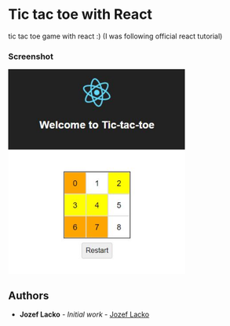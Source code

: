 # Tic tac toe with React

tic tac toe game with react :) (I was following official react tutorial)

### Screenshot
<p style='max-width:360px;'>
	<img src="https://github.com/jozeflacko/tic-tac-toe/blob/master/img/index.jpg?raw=true" alt="Smiley flower">
</p> 

## Authors

* **Jozef Lacko** - *Initial work* - [Jozef Lacko](https://jozeflacko.github.io)